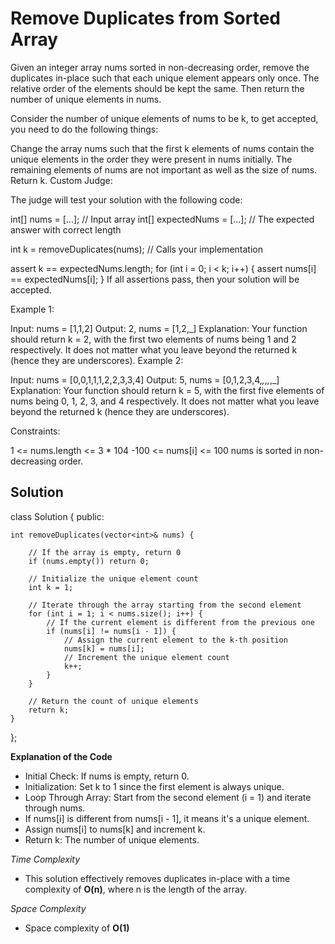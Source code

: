 # Remove Duplicates from Sorted Array

Given an integer array nums sorted in non-decreasing order, remove the duplicates in-place such that each unique element appears only once. The relative order of the elements should be kept the same. Then return the number of unique elements in nums.

Consider the number of unique elements of nums to be k, to get accepted, you need to do the following things:

Change the array nums such that the first k elements of nums contain the unique elements in the order they were present in nums initially. The remaining elements of nums are not important as well as the size of nums.
Return k.
Custom Judge:

The judge will test your solution with the following code:

int[] nums = [...]; // Input array
int[] expectedNums = [...]; // The expected answer with correct length

int k = removeDuplicates(nums); // Calls your implementation

assert k == expectedNums.length;
for (int i = 0; i < k; i++) {
    assert nums[i] == expectedNums[i];
}
If all assertions pass, then your solution will be accepted.

 

Example 1:

Input: nums = [1,1,2]
Output: 2, nums = [1,2,_]
Explanation: Your function should return k = 2, with the first two elements of nums being 1 and 2 respectively.
It does not matter what you leave beyond the returned k (hence they are underscores).
Example 2:

Input: nums = [0,0,1,1,1,2,2,3,3,4]
Output: 5, nums = [0,1,2,3,4,_,_,_,_,_]
Explanation: Your function should return k = 5, with the first five elements of nums being 0, 1, 2, 3, and 4 respectively.
It does not matter what you leave beyond the returned k (hence they are underscores).
 

Constraints:

1 <= nums.length <= 3 * 104
-100 <= nums[i] <= 100
nums is sorted in non-decreasing order.


## Solution

class Solution {
public:

    int removeDuplicates(vector<int>& nums) {
    
        // If the array is empty, return 0
        if (nums.empty()) return 0;
        
        // Initialize the unique element count
        int k = 1;
        
        // Iterate through the array starting from the second element
        for (int i = 1; i < nums.size(); i++) {
            // If the current element is different from the previous one
            if (nums[i] != nums[i - 1]) {
                // Assign the current element to the k-th position
                nums[k] = nums[i];
                // Increment the unique element count
                k++;
            }
        }
        
        // Return the count of unique elements
        return k;
    }
};


**Explanation of the Code**

- Initial Check: If nums is empty, return 0.
- Initialization: Set k to 1 since the first element is always unique.
- Loop Through Array: Start from the second element (i = 1) and iterate through nums.
- If nums[i] is different from nums[i - 1], it means it's a unique element.
- Assign nums[i] to nums[k] and increment k.
- Return k: The number of unique elements.

*Time Complexity*
- This solution effectively removes duplicates in-place with a time complexity of **O(n)**, where n is the length of the array.

*Space Complexity*
- Space complexity of **O(1)**
